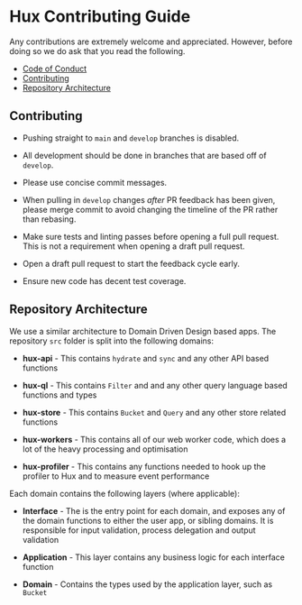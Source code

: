 # Hux Contributing Guide

Any contributions are extremely welcome and appreciated. However, before doing so we do ask that you read the following.

- [Code of Conduct](https://github.com/hux-js/hux/blob/develop/CODE_OF_CONDUCT.md)
- [Contributing](#contributing)
- [Repository Architecture](#repository-architecture)

## Contributing

- Pushing straight to `main` and `develop` branches is disabled.

- All development should be done in branches that are based off of `develop`.

- Please use concise commit messages.

- When pulling in `develop` changes _after_ PR feedback has been given, please merge commit to avoid changing the timeline of the PR rather than rebasing.

- Make sure tests and linting passes before opening a full pull request. This is not a requirement when opening a draft pull request.

- Open a draft pull request to start the feedback cycle early.

- Ensure new code has decent test coverage.

## Repository Architecture

We use a similar architecture to Domain Driven Design based apps. The repository `src` folder is split into the following domains:

- **hux-api** - This contains `hydrate` and `sync` and any other API based functions

- **hux-ql** - This contains `Filter` and and any other query language based functions and types

- **hux-store** - This contains `Bucket` and `Query` and any other store related functions

- **hux-workers** - This contains all of our web worker code, which does a lot of the heavy processing and optimisation

- **hux-profiler** - This contains any functions needed to hook up the profiler to Hux and to measure event performance

Each domain contains the following layers (where applicable):

- **Interface** - The is the entry point for each domain, and exposes any of the domain functions to either the user app, or sibling domains. It is responsible for input validation, process delegation and output validation

- **Application** - This layer contains any business logic for each interface function

- **Domain** - Contains the types used by the application layer, such as `Bucket`

